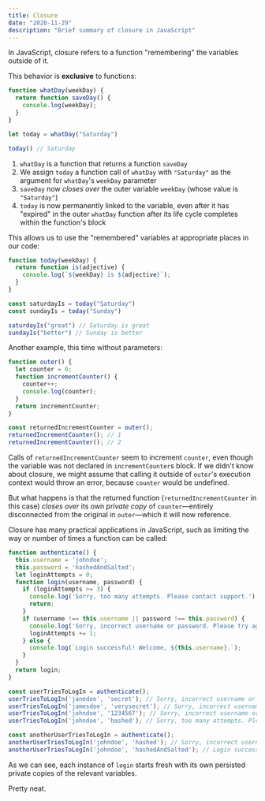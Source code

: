 ```yaml
---
title: Closure
date: "2020-11-29"
description: "Brief summary of closure in JavaScript"
---
```


In JavaScript, closure refers to a function "remembering" the variables outside of it.

This behavior is **exclusive** to functions:

```javascript
function whatDay(weekDay) {
  return function saveDay() {
    console.log(weekDay);
  }
}

let today = whatDay("Saturday")

today() // Saturday
```

1. `whatDay` is a function that returns a function `saveDay`
2. We assign `today` a function call of `whatDay` with `"Saturday"` as the argument for `whatDay`'s `weekDay` parameter
3. `saveDay` now *closes over* the outer variable `weekDay` (whose value is `"Saturday"`)
4. `today` is now permanently linked to the variable, even after it has "expired" in the outer `whatDay` function after its life cycle completes within the function's block

This allows us to use the "remembered" variables at appropriate places in our code:

```javascript
function today(weekDay) {
  return function is(adjective) {
    console.log(`${weekDay} is ${adjective}`);
  }
}

const saturdayIs = today("Saturday")
const sundayIs = today("Sunday")

saturdayIs("great") // Saturday is great
sundayIs("better") // Sunday is better
```

Another example, this time without parameters:

```javascript
function outer() {
  let counter = 0;
  function incrementCounter() {
    counter++;
    console.log(counter);
  }
  return incrementCounter;
}

const returnedIncrementCounter = outer();
returnedIncrementCounter(); // 1
returnedIncrementCounter(); // 2
```

Calls of `returnedIncrementCounter` seem to increment `counter`, even though the variable was not declared in `incrementCounter`s block. If we didn't know about closure, we might assume that calling it outside of `outer`'s execution context would throw an error, because `counter` would be undefined.

But what happens is that the returned function (`returnedIncrementCounter` in this case) *closes over* its own *private copy* of `counter`—entirely disconnected from the original in `outer`—which it will now reference.

Closure has many practical applications in JavaScript, such as limiting the way or number of times a function can be called:

```javascript
function authenticate() {
  this.username = 'johndoe';
  this.password = 'hashedAndSalted';
  let loginAttempts = 0;
  function login(username, password) {
    if (loginAttempts >= 3) {
      console.log('Sorry, too many attempts. Please contact support.');
      return;
    }
    if (username !== this.username || password !== this.password) {
      console.log('Sorry, incorrect username or password. Please try again.');
      loginAttempts += 1;
    } else {
      console.log(`Login successful! Welcome, ${this.username}.`);
    }
  }
  return login;
}

const userTriesToLogIn = authenticate();
userTriesToLogIn('janedoe', 'secret'); // Sorry, incorrect username or password. Please try again.
userTriesToLogIn('jamesdoe', 'verysecret'); // Sorry, incorrect username or password. Please try again.
userTriesToLogIn('johndoe', '1234567'); // Sorry, incorrect username or password. Please try again.
userTriesToLogIn('johndoe', 'hashed'); // Sorry, too many attempts. Please contact support.

const anotherUserTriesToLogIn = authenticate();
anotherUserTriesToLogIn('johndoe', 'hashed'); // Sorry, incorrect username or password. Please try again.
anotherUserTriesToLogIn('johndoe', 'hashedAndSalted'); // Login successful! Welcome, johndoe.
```

As we can see, each instance of `login` starts fresh with its own persisted private copies of the relevant variables.

Pretty neat.

